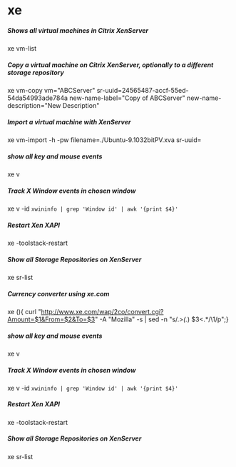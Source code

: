 # xe

##### Shows all virtual machines in Citrix XenServer

   xe  vm-list

##### Copy a virtual machine on Citrix XenServer, optionally to a different storage repository

   xe  vm-copy vm="ABCServer" sr-uuid=24565487-accf-55ed-54da54993ade784a new-name-label="Copy of ABCServer" new-name-description="New Description"

##### Import a virtual machine with XenServer

   xe  vm-import -h <host ip> -pw <yourpass> filename=./Ubuntu-9.1032bitPV.xva sr-uuid=<your SR UUID>

##### show all key and mouse events

   xe v

##### Track X Window events in chosen window

   xe v -id `xwininfo | grep 'Window id' | awk '{print $4}'`

##### Restart Xen XAPI

   xe -toolstack-restart

##### Show all Storage Repositories on XenServer

   xe  sr-list

##### Currency converter using xe.com

   xe (){ curl "http://www.xe.com/wap/2co/convert.cgi?Amount=$1&From=$2&To=$3" -A "Mozilla" -s | sed -n "s/.*>\(.*\) $3<.*/\1/p";}

##### show all key and mouse events

   xe v

##### Track X Window events in chosen window

   xe v -id `xwininfo | grep 'Window id' | awk '{print $4}'`

##### Restart Xen XAPI

   xe -toolstack-restart

##### Show all Storage Repositories on XenServer

   xe  sr-list
